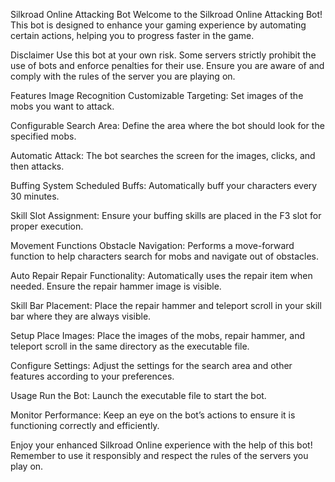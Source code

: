 Silkroad Online Attacking Bot
Welcome to the Silkroad Online Attacking Bot! This bot is designed to enhance your gaming experience by automating certain actions, helping you to progress faster in the game.

Disclaimer
Use this bot at your own risk. Some servers strictly prohibit the use of bots and enforce penalties for their use. Ensure you are aware of and comply with the rules of the server you are playing on.

Features
Image Recognition
Customizable Targeting: Set images of the mobs you want to attack.

Configurable Search Area: Define the area where the bot should look for the specified mobs.

Automatic Attack: The bot searches the screen for the images, clicks, and then attacks.

Buffing System
Scheduled Buffs: Automatically buff your characters every 30 minutes.

Skill Slot Assignment: Ensure your buffing skills are placed in the F3 slot for proper execution.

Movement Functions
Obstacle Navigation: Performs a move-forward function to help characters search for mobs and navigate out of obstacles.

Auto Repair
Repair Functionality: Automatically uses the repair item when needed. Ensure the repair hammer image is visible.

Skill Bar Placement: Place the repair hammer and teleport scroll in your skill bar where they are always visible.

Setup
Place Images: Place the images of the mobs, repair hammer, and teleport scroll in the same directory as the executable file.

Configure Settings: Adjust the settings for the search area and other features according to your preferences.

Usage
Run the Bot: Launch the executable file to start the bot.

Monitor Performance: Keep an eye on the bot’s actions to ensure it is functioning correctly and efficiently.

Enjoy your enhanced Silkroad Online experience with the help of this bot! Remember to use it responsibly and respect the rules of the servers you play on.
